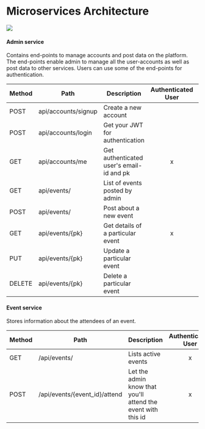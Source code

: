 # Microservices Architecture

![](https://github.com/satyap54/Microservices-Architecture/blob/main/Microservices/Microservices-Architecture.drawio)

#### Admin service
Contains end-points to manage accounts and post data on the platform. The end-points enable admin to manage all the user-accounts as well as post data to other services. Users can use some of the end-points for authentication.

Method	| Path	| Description	| Authenticated	User | Admin Only | Allow Any
------------- | ------------------------- | ------------- |:-------------:|:----------------:|:----------------:|
POST	| api/accounts/signup	| Create a new account	|  | | x
POST	| api/accounts/login	| Get your JWT for authentication	|  | | x
GET	| api/accounts/me	| Get authenticated user's email-id and pk	|  x  | 	 | 
GET	| api/events/	| List of events posted by admin	|  |  |
POST	| api/events/	| Post about a new event	|  | x |
GET	| api/events/{pk}	| Get details of a particular event	|  x |  |
PUT	| api/events/{pk}	| Update a particular event	|  | x |
DELETE	| api/events/{pk}	| Delete a particular event	|   | x |

#### Event service
Stores information about the attendees of an event.

Method	| Path	| Description	| Authenticated	User | Admin Only | Allow Any
------------- | ------------------------- | ------------- |:-------------:|:----------------:|:----------------:|
GET	| /api/events/	| Lists active events	| x | | 
POST| /api/events/{event_id}/attend	| Let the admin know that you'll attend the event with this id	| x | | 
